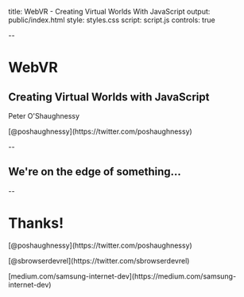 title: WebVR - Creating Virtual Worlds With JavaScript
output: public/index.html
style: styles.css
script: script.js
controls: true

--

<h1>WebVR</h1>

<h2>Creating Virtual Worlds with JavaScript</h2> 

<div class="contact">
  <p>Peter O'Shaughnessy</p>
  <p>[@poshaughnessy](https://twitter.com/poshaughnessy)</p>
</div>

--

<div class="full-height">
    <h2>We're on the edge of something...</h2>
</div>

--

<h1>Thanks!</h1>

<div class="contact">
  <p>[@poshaughnessy](https://twitter.com/poshaughnessy)</p>
  <p>[@sbrowserdevrel](https://twitter.com/sbrowserdevrel)</p>
  <p>[medium.com/samsung-internet-dev](https://medium.com/samsung-internet-dev)</p>
</div>
